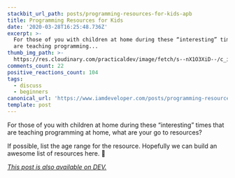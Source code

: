 ```yaml
---
stackbit_url_path: posts/programming-resources-for-kids-apb
title: Programming Resources for Kids
date: '2020-03-28T16:25:48.736Z'
excerpt: >-
  For those of you with children at home during these “interesting” times that
  are teaching programming...
thumb_img_path: >-
  https://res.cloudinary.com/practicaldev/image/fetch/s--nX1O3XiD--/c_imagga_scale,f_auto,fl_progressive,h_420,q_auto,w_1000/https://dev-to-uploads.s3.amazonaws.com/i/8fxrp17frkcl8d0nwojb.jpeg
comments_count: 22
positive_reactions_count: 104
tags:
  - discuss
  - beginners
canonical_url: 'https://www.iamdeveloper.com/posts/programming-resources-for-kids-apb/'
template: post
---
```

For those of you with children at home during these “interesting” times that are teaching programming at home, what are your go to resources?

If possible, list the age range for the resource. Hopefully we can build an awesome list of resources here. 💪

*[This post is also available on DEV.](https://dev.to/nickytonline/programming-resources-for-kids-apb)*


<script>
const parent = document.getElementsByTagName('head')[0];
const script = document.createElement('script');
script.type = 'text/javascript';
script.src = 'https://cdnjs.cloudflare.com/ajax/libs/iframe-resizer/4.1.1/iframeResizer.min.js';
script.charset = 'utf-8';
script.onload = function() {
    window.iFrameResize({}, '.liquidTag');
};
parent.appendChild(script);
</script>    
